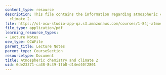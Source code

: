 ```yaml
---
content_type: resource
description: This file contains the information regarding atmospheric chemistry and
  climate 2.
file: https://ol-ocw-studio-app-qa.s3.amazonaws.com/courses/1-84j-atmospheric-chemistry-fall-2013/6de23371ca388c391fb8d14ed40f2801_MIT1_84JF13_Lec22_clmate2.pdf
file_type: application/pdf
learning_resource_types:
- Lecture Notes
ocw_type: OCWFile
parent_title: Lecture Notes
parent_type: CourseSection
resourcetype: Document
title: Atmospheric chemistry and climate 2
uid: 6de23371-ca38-8c39-1fb8-d14ed40f2801
---
```

